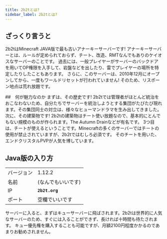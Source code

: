 ```yaml
---
title: 2b2tとは?
sidebar_label: 2b2tとは?
---
```


## ざっくり言うと

2b2tはMinecraft JAVA版で最も古いアナーキーサーバーです!
アナーキーサーバーとは、ルールが定められておらず、チート、改造、RMTなんでもありのケイオスなサーバーのことです。
過去には、一般プレイヤーがサーバーのバックドアを用いてOP権限を入手して、岩盤などを出したり、雷でプレイヤーの場所を特定したりしたこともあります。
さらに、このサーバーは、2010年12月にオープンしてから、一度もワールドリセットが行われていません!
そのため、リスポーン地点は荒れ放題です。

##　何が魅力なのか
まずは、その歴史です!
2b2tでは管理者がほとんど統治をおこなわないため、自分たちでサーバーを統治しようとする集団がたびたび現れます。その集団同士の対立は、様々なヒューマンドラマを生み出してきました。
次に、その建築物です!
2b2tの建築物はチート使い放題なので、基本的にとんでもない規模のものが作られます。The Autumn Drainなどが有名です。
3つ目は、チートが使えるということです。Minecraftの多くのサーバーではチートの使用が禁止されていますが、2b2tではむしろ必須です。
そのチートを用いた、エンドクリスタルPVPが人気を博しています。

## Java版の入り方

|||
|---|---|
|バージョン|1.12.2|
|名前|(なんでもいいです)|
|IP|**`2b2t.org`**|
|ポート|空欄でいいです|

サーバーに入ると、まずはキューサーバーに飛ばされます。2b2tは世界的に人気なサーバーのため、すぐには入ることができず、長ければ十時間も待たされます。
キュー優先権を購入することも可能ですが、月額2100円程度かかるのであまりお勧めされません。
